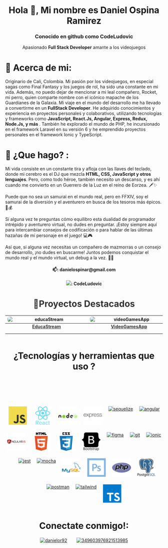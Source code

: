 <h1 align="center" style="text-decoration:'none'">Hola 👋, Mi nombre es Daniel Ospina Ramirez</h1>
<h3 align="center">Conocido en github como CodeLudovic</h3>
<p align="center">Apasionado <strong>Full Stack Developer</strong> amante a los videojuegos</p>

<h1 style="text-decoration:none">💬 Acerca de mi:</h1> 

Originario de Cali, Colombia. Mi pasión por los videojuegos, en especial sagas como Final Fantasy y los juegos de rol, ha sido una constante en mi vida. Además, no puedo dejar de mencionar a mi leal compañero, Rocket, mi perro, quien comparte nombre con el icónico mapache de los Guardianes de la Galaxia. Mi viaje en el mundo del desarrollo me ha llevado a convertirme en un <strong>FullStack Developer</strong>. He adquirido conocimientos y experiencia en proyectos personales y colaborativos, utilizando tecnologías y frameworks como <strong>JavaScript, React.Js, Angular, Express, Redux, Node.Js, y más </strong>. También he explorado el mundo de PHP, he incursionado en el framework Laravel en su versión 6 y he emprendido proyectos personales en el framework Ionic y TypeScript.

<h1 style="text-decoration:none">🎯 ¿Que hago? :</h1> 

Mi vida consiste en un constante tira y afloja con las llaves del teclado, donde mi cerebro es el DJ que mezcla <strong>HTML, CSS, JavaScript y otros lenguajes</strong>. Pero, como todo héroe, también necesito un descanso, y es ahí cuando me convierto en un Guerrero de la Luz en el reino de Eorzea. 🗡️✨

Puede que no sea un samurai en el mundo real, pero en FFXIV, soy el samurai de la diversión y el aventurero en busca de los tesoros más épicos. 🏰💰

Si alguna vez te preguntas cómo equilibro esta dualidad de programador intrépido y aventurero virtual, no dudes en preguntar. ¡Estoy siempre aquí para intercambiar consejos de codificación o para hablar de las últimas hazañas de mi personaje en el juego! 💻🎮

Así que, si alguna vez necesitas un compañero de mazmorras o un consejo de desarrollo, ¡no dudes en buscarme! Juntos podemos conquistar el mundo real y el mundo virtual, un debug a la vez. 🚀😄

<h4 align="center" style='font-size:'15px'>📫: danielospinar@gmail.com</h4>
<h4 align="center" style='font-size:'15px'><img src="https://raw.githubusercontent.com/rahuldkjain/github-profile-readme-generator/master/src/images/icons/Social/linked-in-alt.svg" width='40px' />: CodeLudovic</h4> 


<h1 style="text-align: center; color: #333;">🌟Proyectos Destacados</h1>
<div align="center">
<table style="width: 100%; margin-top: 20px; text-align: center;">
  <thead>
    <tr>
      <th>
        <img src="https://whitebeartech.com.co/cdn/educastream.png" alt="educaStream" style="width: 250px; border-radius: 6px; display: block; margin: 0 auto;">
      </th>
      <th>
        <img src="https://whitebeartech.com.co/cdn/videogamesApp.jpg" alt="videoGamesApp" style="width: 250px; border-radius: 6px; display: block; margin: 0 auto;">
      </th>
      <th>
        <img src="https://whitebeartech.com.co/cdn/frontRickandMorty.png" alt="rickandmorty" style="width: 250px; border-radius: 6px; display: block; margin: 0 auto;">
      </th>
    </tr>
  </thead>
  <tbody>
    <tr align="center">
      <td align="center">
        <a href="https://educastream.vercel.app/" style="color: #333; font-weight: bold; display: block; margin-bottom: 10px;">
          EducaStream
        </a>
      </td >
      <td align="center">
        <a href="https://frontend-videogames.vercel.app/" style="color: #333; font-weight: bold; display: block; margin-bottom: 10px;">
          VideoGamesApp
        </a>
      </td>
      <td align="center">
        <a href="https://front-end-rickandmorty-two.vercel.app/" style="color: #333; font-weight: bold; display: block; margin-bottom: 10px;">
          Rick and Morty App
        </a>
      </td>
    </tr>
  </tbody>
</table>
</div>

<div style="display: flex; flex-wrap: wrap; justify-content: center; align-items: center; gap: 30px; max-height: 4*60px;">
<h1 align="center">¿Tecnologías y herramientas que uso ?</h1>
<br/>
<p align="center" style="display: flex; flex-wrap: wrap; justify-content: center; gap: 20px; max-height: 4*60px;>
<a href="https://developer.mozilla.org/en-US/docs/Web/JavaScript" target="_blank" rel="noreferrer"> <img src="https://raw.githubusercontent.com/devicons/devicon/master/icons/javascript/javascript-original.svg" alt="javascript" width="60" height="60"/> </a> 
<a href="https://reactjs.org/" target="_blank" rel="noreferrer"> <img src="https://raw.githubusercontent.com/devicons/devicon/master/icons/react/react-original-wordmark.svg" alt="react" width="60" height="60"/> </a>
<a href="https://nodejs.org" target="_blank" rel="noreferrer"> <img src="https://raw.githubusercontent.com/devicons/devicon/master/icons/nodejs/nodejs-original-wordmark.svg" alt="nodejs" width="60" height="60"/> </a>
<a href="https://expressjs.com" target="_blank" rel="noreferrer"> <img src="https://raw.githubusercontent.com/devicons/devicon/master/icons/express/express-original-wordmark.svg" alt="express" width="60" height="60"/></a>
<a href="https://sequelize.org" target="_blank" rel="noreferrer"> <img src="https://www.vectorlogo.zone/logos/sequelizejs/sequelizejs-icon.svg" alt="sequelize" width="60" height="60"/></a>
<a href="https://angular.io" target="_blank" rel="noreferrer"> <img src="https://angular.io/assets/images/logos/angular/angular.svg" alt="angular" width="60" height="60"/> </a> <a href="https://angular.io" target="_blank" rel="noreferrer"> <img src="https://raw.githubusercontent.com/devicons/devicon/master/icons/angularjs/angularjs-original-wordmark.svg" alt="angularjs" width="60" height="60"/> </a> 
<a href="https://www.w3.org/html/" target="_blank" rel="noreferrer"> <img src="https://raw.githubusercontent.com/devicons/devicon/master/icons/html5/html5-original-wordmark.svg" alt="html5" width="60" height="60"/> </a> 
<a href="https://www.w3schools.com/css/" target="_blank" rel="noreferrer"> <img src="https://raw.githubusercontent.com/devicons/devicon/master/icons/css3/css3-original-wordmark.svg" alt="css3" width="60" height="60"/> </a>
<a href="https://getbootstrap.com" target="_blank" rel="noreferrer"> <img src="https://raw.githubusercontent.com/devicons/devicon/master/icons/bootstrap/bootstrap-plain-wordmark.svg" alt="bootstrap" width="60" height="60"/> </a>
<a href="https://www.figma.com/" target="_blank" rel="noreferrer"> <img src="https://www.vectorlogo.zone/logos/figma/figma-icon.svg" alt="figma" width="60" height="60"/> </a> <a href="https://git-scm.com/" target="_blank" rel="noreferrer"> <img src="https://www.vectorlogo.zone/logos/git-scm/git-scm-icon.svg" alt="git" width="60" height="60"/> </a><a href="https://ionicframework.com" target="_blank" rel="noreferrer"> <img src="https://upload.wikimedia.org/wikipedia/commons/d/d1/Ionic_Logo.svg" alt="ionic" width="60" height="60"/> </a> 
<br/>  
<a href="https://jestjs.io" target="_blank" rel="noreferrer"> <img src="https://www.vectorlogo.zone/logos/jestjsio/jestjsio-icon.svg" alt="jest" width="60" height="60"/> </a>  <a href="https://mochajs.org" target="_blank" rel="noreferrer"> <img src="https://www.vectorlogo.zone/logos/mochajs/mochajs-icon.svg" alt="mocha" width="60" height="60"/> </a> <a href="https://www.mysql.com/" target="_blank" rel="noreferrer"> <img src="https://raw.githubusercontent.com/devicons/devicon/master/icons/mysql/mysql-original-wordmark.svg" alt="mysql" width="60" height="60"/> </a>  <a href="https://www.photoshop.com/en" target="_blank" rel="noreferrer"> <img src="https://raw.githubusercontent.com/devicons/devicon/master/icons/photoshop/photoshop-line.svg" alt="photoshop" width="60" height="60"/> </a> <a href="https://www.php.net" target="_blank" rel="noreferrer"> <img src="https://raw.githubusercontent.com/devicons/devicon/master/icons/php/php-original.svg" alt="php" width="60" height="60"/> </a> <a href="https://www.postgresql.org" target="_blank" rel="noreferrer"> <img src="https://raw.githubusercontent.com/devicons/devicon/master/icons/postgresql/postgresql-original-wordmark.svg" alt="postgresql" width="60" height="60"/> </a> <a href="https://postman.com" target="_blank" rel="noreferrer"> <img src="https://www.vectorlogo.zone/logos/getpostman/getpostman-icon.svg" alt="postman" width="60" height="60"/> </a><a href="https://tailwindcss.com/" target="_blank" rel="noreferrer"> <img src="https://www.vectorlogo.zone/logos/tailwindcss/tailwindcss-icon.svg" alt="tailwind" width="60" height="60"/> </a> <a href="https://www.typescriptlang.org/" target="_blank" rel="noreferrer"> <img src="https://raw.githubusercontent.com/devicons/devicon/master/icons/typescript/typescript-original.svg" alt="typescript" width="60" height="60"/> </a> </p>
</div>





<h1 align="center" style="text-decoration:none">Conectate conmigo!:</h1>
<p align="center" style="display: flex; flex-wrap: wrap; justify-content: center; align-items: center; gap: 30px;">
<a href="https://linkedin.com/in/danielor92" target="blank"><img align="center" src="https://raw.githubusercontent.com/rahuldkjain/github-profile-readme-generator/master/src/images/icons/Social/linked-in-alt.svg" alt="danielor92" height="30" width="60" /></a>
<a href="https://discord.gg/users/349603976921513985" target="blank"><img align="center" src="https://raw.githubusercontent.com/rahuldkjain/github-profile-readme-generator/master/src/images/icons/Social/discord.svg" alt="349603976921513985" height="30" width="60"/></a>
</p>

